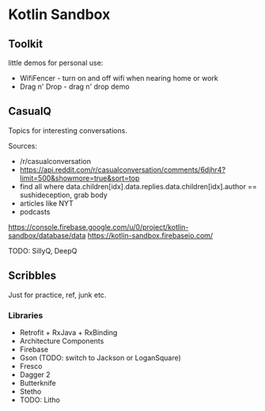 # Kotlin Sandbox

## Toolkit

little demos for personal use:
- WifiFencer - turn on and off wifi when nearing home or work
- Drag n' Drop - drag n' drop demo

## CasualQ

Topics for interesting conversations.

Sources:
 - /r/casualconversation
  - https://api.reddit.com/r/casualconversation/comments/6djhr4?limit=500&showmore=true&sort=top
  - find all where data.children[idx].data.replies.data.children[idx].author == sushideception, grab body
 - articles like NYT
 - podcasts

https://console.firebase.google.com/u/0/project/kotlin-sandbox/database/data
https://kotlin-sandbox.firebaseio.com/

TODO: SillyQ, DeepQ

## Scribbles

Just for practice, ref, junk etc.

### Libraries
* Retrofit + RxJava + RxBinding
* Architecture Components
* Firebase
* Gson (TODO: switch to Jackson or LoganSquare)
* Fresco
* Dagger 2
* Butterknife
* Stetho
* TODO: Litho